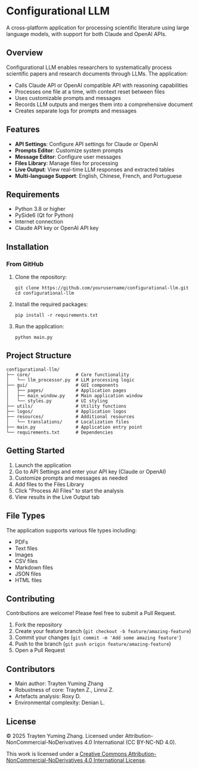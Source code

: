 # Configurational LLM

A cross-platform application for processing scientific literature using large language models, with support for both Claude and OpenAI APIs.

## Overview

Configurational LLM enables researchers to systematically process scientific papers and research documents through LLMs. The application:

- Calls Claude API or OpenAI compatible API with reasoning capabilities
- Processes one file at a time, with context reset between files
- Uses customizable prompts and messages
- Records LLM outputs and merges them into a comprehensive document
- Creates separate logs for prompts and messages

## Features

- **API Settings**: Configure API settings for Claude or OpenAI
- **Prompts Editor**: Customize system prompts
- **Message Editor**: Configure user messages
- **Files Library**: Manage files for processing
- **Live Output**: View real-time LLM responses and extracted tables
- **Multi-language Support**: English, Chinese, French, and Portuguese

## Requirements

- Python 3.8 or higher
- PySide6 (Qt for Python)
- Internet connection
- Claude API key or OpenAI API key

## Installation

### From GitHub

1. Clone the repository:
   ```
   git clone https://github.com/yourusername/configurational-llm.git
   cd configurational-llm
   ```

2. Install the required packages:
   ```
   pip install -r requirements.txt
   ```

3. Run the application:
   ```
   python main.py
   ```

## Project Structure

```
configurational-llm/
├── core/                 # Core functionality
│   └── llm_processor.py  # LLM processing logic
├── gui/                  # GUI components
│   ├── pages/            # Application pages
│   ├── main_window.py    # Main application window
│   └── styles.py         # UI styling
├── utils/                # Utility functions
├── logos/                # Application logos
├── resources/            # Additional resources
│   └── translations/     # Localization files
├── main.py               # Application entry point
└── requirements.txt      # Dependencies
```

## Getting Started

1. Launch the application
2. Go to API Settings and enter your API key (Claude or OpenAI)
3. Customize prompts and messages as needed
4. Add files to the Files Library
5. Click "Process All Files" to start the analysis
6. View results in the Live Output tab

## File Types

The application supports various file types including:
- PDFs
- Text files
- Images
- CSV files
- Markdown files
- JSON files
- HTML files

## Contributing

Contributions are welcome! Please feel free to submit a Pull Request.

1. Fork the repository
2. Create your feature branch (`git checkout -b feature/amazing-feature`)
3. Commit your changes (`git commit -m 'Add some amazing feature'`)
4. Push to the branch (`git push origin feature/amazing-feature`)
5. Open a Pull Request

## Contributors

- Main author: Trayten Yuming Zhang
- Robustness of core: Trayten Z., Linrui Z.
- Artefacts analysis: Roxy D.
- Environmental complexity: Denian L.

## License

© 2025 Trayten Yuming Zhang. Licensed under Attribution-NonCommercial-NoDerivatives 4.0 International (CC BY-NC-ND 4.0).

This work is licensed under a [Creative Commons Attribution-NonCommercial-NoDerivatives 4.0 International License](http://creativecommons.org/licenses/by-nc-nd/4.0/).
